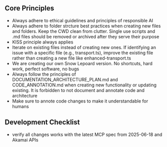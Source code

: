 ## Core Principles

- Always adhere to ethical guidelines and principles of responsible AI
- Always adhere to folder strcture best practices when creating new files and folders. Keep the CWD clean from clutter. Single use scripts and .md files should be removed or archived after they serve their purpose
- KISS principle always applies
- Iterate on existing files instead of creating new ones. If identifying an issue with a specific file (e.g., transport.ts), improve the existing file rather than creating a new file like enhanced-transport.ts
- We are creating our own Snow Lepoard version. No shortcuts, hard work, perfect software, no bugs
- Always follow the principles of DOCUMENTATION_ARCHITECTURE_PLAN.md and CODE_ANNOTATION.md when creating new functionality or updating existing. It is forbidden to not document and annotate code and architecture
- Make sure to annote code changes to make it understandable for humans

## Development Checklist

- verify all changes works with the latest MCP spec from 2025-06-18 and Akamai APIs